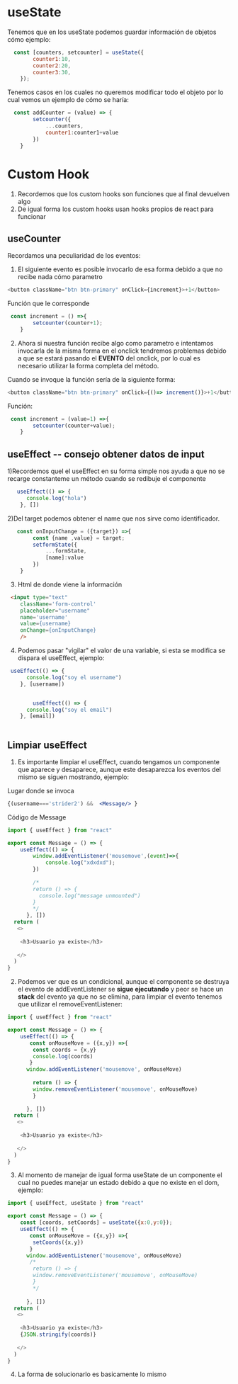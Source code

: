 # useState
Tenemos que en los useState podemos guardar información de objetos cómo ejemplo:
``` Javascript
  const [counters, setcounter] = useState({
        counter1:10,
        counter2:20,
        counter3:30,
    });   
```
Tenemos casos en los cuales no queremos modificar todo el objeto por lo cual vemos un ejemplo de cómo se haría:
``` Javascript
  const addCounter = (value) => {
        setcounter({
            ...counters,
            counter1:counter1+value
        })   
    }
```

# Custom Hook
1) Recordemos que los custom hooks son funciones que al final devuelven algo
2) De igual forma los custom hooks usan hooks propios de react para funcionar

## useCounter
Recordamos una peculiaridad de los eventos:

1) El siguiente evento es posible invocarlo de esa forma debido a que no recibe nada cómo parametro
``` Javascript
<button className="btn btn-primary" onClick={increment}>+1</button>
```
Función que le corresponde
``` Javascript
 const increment = () =>{
        setcounter(counter+1);
    }
```
2) Ahora si nuestra función recibe algo como parametro e intentamos invocarla de la misma forma en el onclick tendremos problemas debido a que se estará pasando el **EVENTO** del onclick, por lo cual es necesario utilizar la forma completa del método. 

Cuando se invoque la función sería de la siguiente forma:

``` Javascript
<button className="btn btn-primary" onClick={()=> increment()}>+1</button>
```
Función: 
``` Javascript
 const increment = (value=1) =>{
        setcounter(counter+value);
    }
```

## useEffect  -- consejo obtener datos de input 

1)Recordemos quel el useEffect en su forma simple nos ayuda a que no se recarge constanteme un método cuando se redibuje el componente

``` Javascript
   useEffect(() => {
      console.log("hola")
    }, [])
```
2)Del target podemos obtener el name que nos sirve como identificador.

``` Javascript
   const onInputChange = ({target}) =>{
        const {name ,value} = target;
        setformState({
            ...formState,
            [name]:value
        })
    }
```
3) Html de donde viene la información
``` html
 <input type="text"
    className='form-control'
    placeholder="username"
    name='username'
    value={username}
    onChange={onInputChange}
    />
```
4) Podemos pasar "vigilar" el valor de una variable, si esta se modifica se dispara el useEffect, ejemplo: 
``` javascript
 useEffect(() => {
      console.log("soy el username")
    }, [username])


        useEffect(() => {
      console.log("soy el email")
    }, [email])
    
```
## Limpiar useEffect
1) Es importante limpiar el useEffect, cuando tengamos un componente que aparece y desaparece, aunque este desaparezca los eventos del mismo se siguen mostrando, ejemplo:

Lugar donde se invoca 
``` jsx
{(username==='strider2') &&  <Message/> }
```
Código de Message
``` javascript
import { useEffect } from "react"

export const Message = () => {
    useEffect(() => {
        window.addEventListener('mousemove',(event)=>{
            console.log("xdxdxd");
        })
      
        /*
        return () => {
          console.log("message unmounted")
        }
        */
      }, [])
  return (
   <>
   
    <h3>Usuario ya existe</h3>
   
   </>
  )
}
```
2) Podemos ver que es un condicional, aunque el componente se destruya el evento de addEventListener se **sigue ejecutando** y peor se hace un **stack** del evento ya que no se elimina, para limpiar el evento tenemos que utilizar el removeEventListener: 

``` javascript
import { useEffect } from "react"

export const Message = () => {
    useEffect(() => {
       const onMouseMove = ({x,y}) =>{
        const coords = {x,y}
        console.log(coords)
       }
      window.addEventListener('mousemove', onMouseMove)
        
        return () => {
        window.removeEventListener('mousemove', onMouseMove)
        }
        
      }, [])
  return (
   <>
   
    <h3>Usuario ya existe</h3>
   
   </>
  )
}
```
3) Al momento de manejar de igual forma useState de un componente el cual no puedes manejar un estado debido a que no existe en el dom, ejemplo:

``` javascript
import { useEffect, useState } from "react"

export const Message = () => {
    const [coords, setCoords] = useState({x:0,y:0});
    useEffect(() => {
       const onMouseMove = ({x,y}) =>{
        setCoords({x,y})
       }
      window.addEventListener('mousemove', onMouseMove)
       /* 
        return () => {
        window.removeEventListener('mousemove', onMouseMove)
        }
        */
        
      }, [])
  return (
   <>
   
    <h3>Usuario ya existe</h3>
    {JSON.stringify(coords)}
   
   </>
  )
}
```
4) La forma de solucionarlo es basicamente lo mismo

